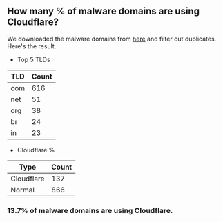 ## How many % of malware domains are using Cloudflare?


We downloaded the malware domains from [here](https://urlhaus.abuse.ch) and filter out duplicates.
Here's the result.


[//]: # (start replacement)


- Top 5 TLDs

| TLD | Count |
| --- | --- |
| com | 616 |
| net | 51 |
| org | 38 |
| br | 24 |
| in | 23 |


- Cloudflare %

| Type | Count |
| --- | --- |
| Cloudflare | 137 |
| Normal | 866 |


### 13.7% of malware domains are using Cloudflare.